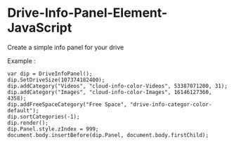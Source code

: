 # Drive-Info-Panel-Element-JavaScript
Create a simple info panel for your drive

Example :
```
var dip = DriveInfoPanel();
dip.SetDriveSize(107374182400);
dip.addCategory("Videos", "cloud-info-color-Videos", 53387071200, 31);
dip.addCategory("Images", "cloud-info-color-Images", 16146127360, 4358);
dip.addFreeSpaceCategory("Free Space", "drive-info-categor-color-default");
dip.sortCategories(-1);
dip.render();
dip.Panel.style.zIndex = 999;
document.body.insertBefore(dip.Panel, document.body.firstChild);
```
